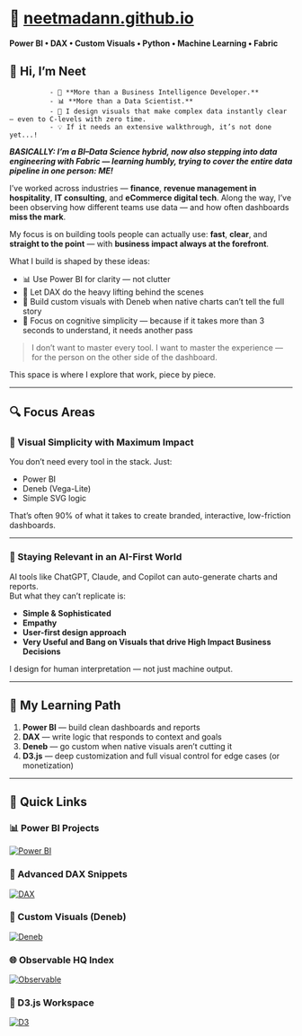 <link rel="stylesheet" href="style.css">

# 🧠 [**neetmadann.github.io**](https://neetmadann.github.io)

**Power BI • DAX • Custom Visuals • Python • Machine Learning • Fabric**  

## 👋 Hi, I’m Neet

              - 🧠 **More than a Business Intelligence Developer.**  
              - 📊 **More than a Data Scientist.**  
              - 🎨 I design visuals that make complex data instantly clear — even to C-levels with zero time.  
              - 💡 If it needs an extensive walkthrough, it’s not done yet...!

 ***BASICALLY: I’m a BI–Data Science hybrid, now also stepping into data engineering with Fabric — learning humbly, trying to cover the entire data pipeline in one person: ME!***

I’ve worked across industries — **finance**, **revenue management in hospitality**, **IT consulting**, and **eCommerce digital tech**.
Along the way, I’ve been observing how different teams use data — and how often dashboards **miss the mark**.

My focus is on building tools people can actually use: **fast**, **clear**, and **straight to the point** — with **business impact always at the forefront**.

What I build is shaped by these ideas:

- 📊 Use Power BI for clarity — not clutter  
- 🧮 Let DAX do the heavy lifting behind the scenes  
- 🎨 Build custom visuals with Deneb when native charts can’t tell the full story  
- 🧠 Focus on cognitive simplicity — because if it takes more than 3 seconds to understand, it needs another pass

> I don’t want to master every tool. I want to master the experience — for the person on the other side of the dashboard.

This space is where I explore that work, piece by piece.

---

## 🔍 Focus Areas

### 🎯 Visual Simplicity with Maximum Impact

You don’t need every tool in the stack. Just:

- Power BI  
- Deneb (Vega-Lite)  
- Simple SVG logic  

That’s often 90% of what it takes to create branded, interactive, low-friction dashboards.

---

### 🤖 Staying Relevant in an AI-First World

AI tools like ChatGPT, Claude, and Copilot can auto-generate charts and reports.  
But what they can’t replicate is:

- **Simple & Sophisticated**
- **Empathy**
- **User-first design approach**
- **Very Useful and Bang on Visuals that drive High Impact Business Decisions**

I design for human interpretation — not just machine output.

---

## 🧭 My Learning Path

1. **Power BI** — build clean dashboards and reports  
2. **DAX** — write logic that responds to context and goals  
3. **Deneb** — go custom when native visuals aren’t cutting it  
4. **D3.js** — deep customization and full visual control for edge cases (or monetization)

---

## 🔗 Quick Links

### 📊 Power BI Projects  
[![Power BI](https://img.shields.io/badge/View%20Power%20BI%20Folder-Dashboards%20%26%20Templates-orange?style=for-the-badge&logo=powerbi)](https://github.com/neetmadann/neetmadann.github.io/tree/main/PowerBI)

### 🧠 Advanced DAX Snippets  
[![DAX](https://img.shields.io/badge/Explore%20DAX%20Logic-Hard%20Level%20Equations-yellow?style=for-the-badge&logo=dynamics365)](https://github.com/neetmadann/neetmadann.github.io/tree/main/DAX)

### 🎨 Custom Visuals (Deneb)  
[![Deneb](https://img.shields.io/badge/Deneb%20Reports-Vega--Lite%20Visuals-blueviolet?style=for-the-badge&logo=vega)](https://github.com/neetmadann/neetmadann.github.io/tree/main/Deneb)

### 🌐 Observable HQ Index  
[![Observable](https://img.shields.io/badge/Visit%20Observable%20HQ-Main%20Index-ff69b4?style=for-the-badge&logo=observable)](https://observablehq.com/@neetmadan)

### 🌳 D3.js Workspace  
[![D3](https://img.shields.io/badge/Explore%20D3.js%20Work-D3%20Custom%20Visuals-green?style=for-the-badge&logo=d3.js)](https://observablehq.com/collection/@neetmadan/d3-custom-visuals)
